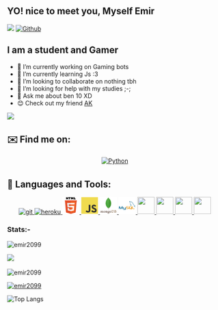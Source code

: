 ## YO! nice to meet you, Myself Emir
![](https://visitor-badge.laobi.icu/badge?page_id=emir2099.emir2099)
[![Github](https://img.shields.io/github/followers/emir2099?label=Follow&style=social)](https://github.com/emir2099)

## I am a student and Gamer
- 🔭 I’m currently working on Gaming bots 
- 🌱 I’m currently learning Js :3
- 👯 I’m looking to collaborate on nothing tbh
- 🤔 I’m looking for help with my studies ;-;
- 💬 Ask me about ben 10 XD 
- 😊 Check out my friend [AK](https://github.com/AkshatOP)
<img src="http://ansyori28.files.wordpress.com/2012/08/spidey3_banner.jpg">

## ✉️ Find me on:


<p align="center">
 <a href="https://discord.gg/vM29v9W2kv" target="_blank" rel="noopener noreferrer"> <img src="https://www.freepnglogos.com/uploads/discord-logo-png/discord-logo-logodownload-download-logotipos-1.png" alt="Python" height="40" style="vertical-align:top; margin:4px"> </a>

<br />



## 🧰 **Languages and Tools:**

<p align="center"> <a href="https://git-scm.com/" target="_blank"> <img src="https://www.vectorlogo.zone/logos/git-scm/git-scm-icon.svg" alt="git" width="40" height="40"/> </a> <a href="https://heroku.com" target="_blank"> <img src="https://www.vectorlogo.zone/logos/heroku/heroku-icon.svg" alt="heroku" width="40" height="40"/> </a> <a href="https://www.w3.org/html/" target="_blank"> <img src="https://raw.githubusercontent.com/devicons/devicon/master/icons/html5/html5-original-wordmark.svg" alt="html5" width="40" height="40"/> </a> <a href="https://developer.mozilla.org/en-US/docs/Web/JavaScript" target="_blank"> <img src="https://raw.githubusercontent.com/devicons/devicon/master/icons/javascript/javascript-original.svg" alt="javascript" w![image](https://user-images.githubusercontent.com/84385451/133424608-079984c1-7a33-4207-b455-71a05044a7f8.png)
idth="40" height="40"/> </a> <a href="https://www.mongodb.com/" target="_blank"> <img src="https://raw.githubusercontent.com/devicons/devicon/master/icons/mongodb/mongodb-original-wordmark.svg" alt="mongodb" width="40" height="40"/> </a> <a href="https://www.mysql.com/" target="_blank"> <img src="https://raw.githubusercontent.com/devicons/devicon/master/icons/mysql/mysql-original-wordmark.svg" alt="mysql" width="40" height="40"/> </a> <a 
<p align="center"> <a href="https://aoi.js.org/index.html" target="_blank"> <img src="https://avatars.githubusercontent.com/u/83202021?s=280&v=4" width="40" height="40"/> </a> <a
<p align="center"> <a href="https://botdesignerdiscord.com/" target="_blank"> <img src="https://data.apksum.com/b3/com.jakubtomana.discordbotdesinger/1.12.5/icon.png" width="40" height="40"/> </a> <a
<p align="center"> <a href="https://dbd.js.org/" target="_blank"> <img src="https://images.discordapp.net/avatars/772968022691676210/981f79673563f7268f4e6a88f1091787.png?size=128" width="40" height= "40"/> </a> <a
<p align="center"> <a href="https://code.visualstudio.com/" target="_/blank"> <img src="https://miro.medium.com/max/600/1*u9Rw2zT1kQl0I0Oa-9vc_g.png" width="40" height="40"/> </a> </p>

### Stats:-
<p align="left"> <img src="https://komarev.com/ghpvc/?username=emir2099&label=Profile%20views&color=ffd700&style=flat" alt="emir2099" /> </p>

<img src="https://github-readme-stats.vercel.app/api?username=Emir2099&&show_icons=true&title_color=ffd700&icon_color=bb2acf&text_color=daf7dc&bg_color=151515">

<p><img align="center" src="https://github-readme-streak-stats.herokuapp.com/?user=emir2099&" alt="emir2099" /></p>

<p align="left"> <a href="https://github.com/ryo-ma/github-profile-trophy"><img src="https://github-profile-trophy.vercel.app/?username=emir2099" alt="emir2099" /></a> </p>

![Top Langs](https://github-readme-stats.vercel.app/api/top-langs/?username=CharalambosIoannou&theme=tokyonight)
